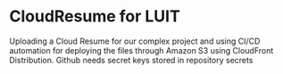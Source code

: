 # CloudResume for LUIT 

Uploading a Cloud Resume for our complex project and using CI/CD automation for deploying the files through Amazon S3 using CloudFront Distribution. Github needs secret keys stored in repository secrets
